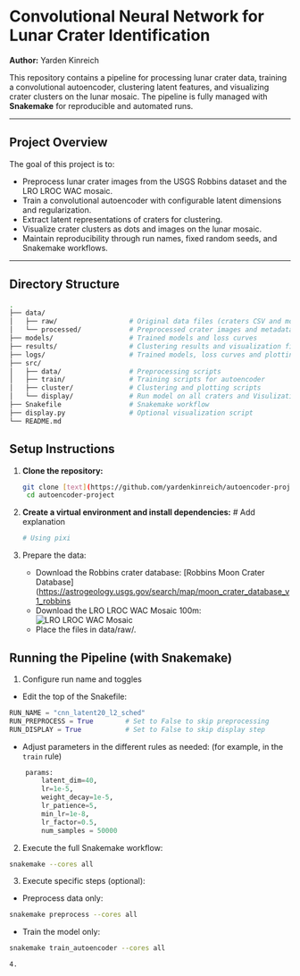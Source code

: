 # Convolutional Neural Network for Lunar Crater Identification

**Author:** Yarden Kinreich  

This repository contains a pipeline for processing lunar crater data, training a convolutional autoencoder, clustering latent features, and visualizing crater clusters on the lunar mosaic. The pipeline is fully managed with **Snakemake** for reproducible and automated runs.

---

## Project Overview

The goal of this project is to:

- Preprocess lunar crater images from the USGS Robbins dataset and the LRO LROC WAC mosaic.
- Train a convolutional autoencoder with configurable latent dimensions and regularization.
- Extract latent representations of craters for clustering.
- Visualize crater clusters as dots and images on the lunar mosaic.
- Maintain reproducibility through run names, fixed random seeds, and Snakemake workflows.

---

## Directory Structure
```bash
.
├── data/
│   ├── raw/                  # Original data files (craters CSV and mosaic)
│   └── processed/            # Preprocessed crater images and metadata
├── models/                   # Trained models and loss curves
├── results/                  # Clustering results and visualization figures
├── logs/                     # Trained models, loss curves and plotting results
├── src/
│   ├── data/                 # Preprocessing scripts
│   ├── train/                # Training scripts for autoencoder
│   ├── cluster/              # Clustering and plotting scripts
│   └── display/              # Run model on all craters and Visulization on Moon Mosiac
├── Snakefile                 # Snakemake workflow
├── display.py                # Optional visualization script
└── README.md
```

## Setup Instructions
1. **Clone the repository:**
   ```bash
   git clone [text](https://github.com/yardenkinreich/autoencoder-project/tree/main)
    cd autoencoder-project
    ```
2. **Create a virtual environment and install dependencies:** # Add explanation
    ```bash
    # Using pixi
    ```

3. Prepare the data:
    - Download the Robbins crater database: 
        [Robbins Moon Crater Database](https://astrogeology.usgs.gov/search/map/moon_crater_database_v1_robbins
    - Download the LRO LROC WAC Mosaic 100m: 
        ![LRO LROC WAC Mosaic](https://planetarymaps.usgs.gov/mosaic/Lunar_LRO_LROC-WAC_Mosaic_global_100m_June2013.tif)
    - Place the files in data/raw/.

## Running the Pipeline (with Snakemake)
1. Configure run name and toggles
- Edit the top of the Snakefile:
```python
RUN_NAME = "cnn_latent20_l2_sched"
RUN_PREPROCESS = True        # Set to False to skip preprocessing
RUN_DISPLAY = True           # Set to False to skip display step
```
- Adjust parameters in the different rules as needed: (for example, in the `train` rule)
```python
    params:
        latent_dim=40,
        lr=1e-5,
        weight_decay=1e-5,
        lr_patience=5,
        min_lr=1e-8,
        lr_factor=0.5,
        num_samples = 50000
```

2. Execute the full Snakemake workflow:
```bash
snakemake --cores all
``` 
3. Execute specific steps (optional):
- Preprocess data only:
```bash
snakemake preprocess --cores all
```
- Train the model only:
```bash
snakemake train_autoencoder --cores all

4. 


